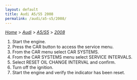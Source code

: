 ```yaml
---
layout: default
title: Audi A5/S5 2008
permalink: /audi/a5-s5/2008/
---
```

[*Home*](/) > [*Audi*](/audi/) > [*A5/S5*](/audi/a5-s5/) > [*2008*](/audi/a5-s5/2008/)

1. Start the engine.
2. Press the CAR button to access the service menu.
3. From the CAR menu select CAR SYSTEMS.
4. From the CAR SYSTEMS menu select SERVICE INTERVALS.
5. Select RESET OIL CHANGE INTERVAL and confirm.
6. Turn off the ignition.
7. Start the engine and verify the indicator has been reset.